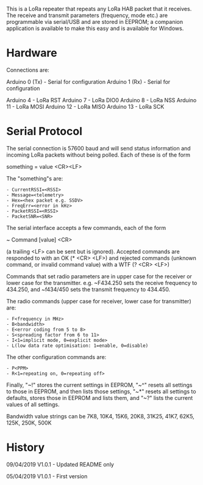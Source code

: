 This is a LoRa repeater that repeats any LoRa HAB packet that it receives.  The receive and transmit parameters (frequency, mode etc.) are programmable via serial/USB and are stored in EEPROM; a companion application is available to make this easy and is available for Windows.

Hardware
========

Connections are:

Arduino 0 (Tx) - Serial for configuration
Arduino 1 (Rx) - Serial for configuration

Arduino  4 - LoRa RST
Arduino  7 - LoRa DIO0
Arduino  8 - LoRa NSS
Arduino 11 - LoRa MOSI
Arduino 12 - LoRa MISO
Arduino 13 - LoRa SCK

Serial Protocol
===============

The serial connection is 57600 baud and will send status information and incoming LoRa packets without being polled.  Each of these is of the form

something = value <CR\><LF\>

The "something"s are:

	- CurrentRSSI=<RSSI>
	- Message=<telemetry>
	- Hex=<hex packet e.g. SSDV>
	- FreqErr=<error in kHz>
	- PacketRSSI=<RSSI>
	- PacketSNR=<SNR>

The serial interface accepts a few commands, each of the form

~ Command [value] <CR\>

(a trailing <LF\> can be sent but is ignored).  Accepted commands are responded to with an OK (* <CR\> <LF\>) and rejected commands (unknown command, or invalid command value) with a WTF (? <CR\> <LF\>)

Commands that set radio parameters are in upper case for the receiver or lower case for the transmitter.  e.g. ~F434.250 sets the receive frequency to 434.250, and ~f434/450 sets the transmit frequency to 434.450.

The radio commands (upper case for receiver, lower case for transmitter) are:

	- F<frequency in MHz>
	- B<bandwidth>
	- E<error coding from 5 to 8>
	- S<spreading factor from 6 to 11>
	- I<1=implicit mode, 0=explicit mode>
	- L(low data rate optimisation: 1=enable, 0=disable)

The other configuration commands are:

	- P<PPM>
	- R<1=repeating on, 0=repeating off>
	
Finally, "~!" stores the current settings in EEPROM, "~^" resets all settings to those in EEPROM, and then lists those settings, "~*" resets all settings to defaults, stores those in EEPROM and lists them, and "~?" lists the current values of all settings.

Bandwidth value strings can be 7K8, 10K4, 15K6, 20K8, 31K25, 41K7, 62K5, 125K, 250K, 500K

History
=======
				
09/04/2019	V1.0.1	- Updated README only

05/04/2019	V1.0.1	- First version

